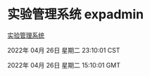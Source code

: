 # 实验管理系统 expadmin
[实验管理系统](http://59.174.24.91:56808/expadmin-782313d2-e1b1-4ea7-932e-3a55e6a1a4d0/)

2022年 04月 26日 星期二 23:10:01 CST

2022年 04月 26日 星期二 15:10:01 GMT
